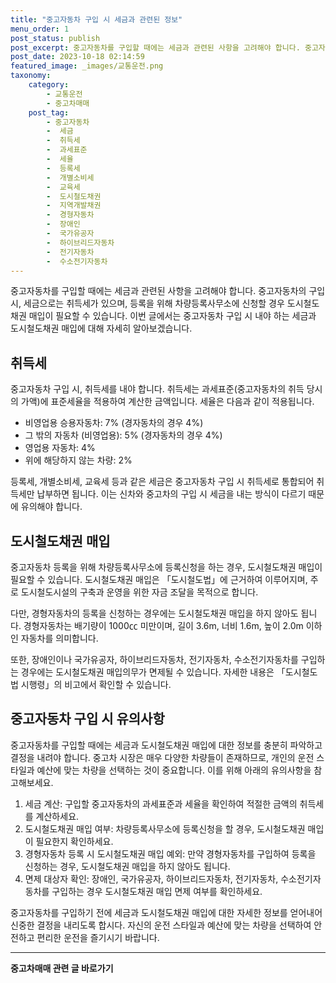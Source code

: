 ```yaml
---
title: "중고자동차 구입 시 세금과 관련된 정보"
menu_order: 1
post_status: publish
post_excerpt: 중고자동차를 구입할 때에는 세금과 관련된 사항을 고려해야 합니다. 중고자동차의 구입 시, 세금으로는 취득세가 있으며, 등록을 위해 차량등록사무소에 신청할 경우 도시철도채권 매입이 필요할 수 있습니다. 이번 글에서는 중고자동차 구입 시 내야 하는 세금과 도시철도채권 매입에 대해 자세히 알아보겠습니다.
post_date: 2023-10-18 02:14:59
featured_image: _images/교통운전.png
taxonomy:
    category:
        - 교통운전
        - 중고차매매
    post_tag:
        - 중고자동차
        -  세금
        -  취득세
        -  과세표준
        -  세율
        -  등록세
        -  개별소비세
        -  교육세
        -  도시철도채권
        -  지역개발채권
        -  경형자동차
        -  장애인
        -  국가유공자
        -  하이브리드자동차
        -  전기자동차
        -  수소전기자동차
---
```



중고자동차를 구입할 때에는 세금과 관련된 사항을 고려해야 합니다. 중고자동차의 구입 시, 세금으로는 취득세가 있으며, 등록을 위해 차량등록사무소에 신청할 경우 도시철도채권 매입이 필요할 수 있습니다. 이번 글에서는 중고자동차 구입 시 내야 하는 세금과 도시철도채권 매입에 대해 자세히 알아보겠습니다.

## 취득세
중고자동차 구입 시, 취득세를 내야 합니다. 취득세는 과세표준(중고자동차의 취득 당시의 가액)에 표준세율을 적용하여 계산한 금액입니다. 세율은 다음과 같이 적용됩니다.

- 비영업용 승용자동차: 7% (경자동차의 경우 4%)
- 그 밖의 자동차 (비영업용): 5% (경자동차의 경우 4%)
- 영업용 자동차: 4%
- 위에 해당하지 않는 차량: 2%

등록세, 개별소비세, 교육세 등과 같은 세금은 중고자동차 구입 시 취득세로 통합되어 취득세만 납부하면 됩니다. 이는 신차와 중고차의 구입 시 세금을 내는 방식이 다르기 때문에 유의해야 합니다.

## 도시철도채권 매입
중고자동차 등록을 위해 차량등록사무소에 등록신청을 하는 경우, 도시철도채권 매입이 필요할 수 있습니다. 도시철도채권 매입은 「도시철도법」에 근거하여 이루어지며, 주로 도시철도시설의 구축과 운영을 위한 자금 조달을 목적으로 합니다.

다만, 경형자동차의 등록을 신청하는 경우에는 도시철도채권 매입을 하지 않아도 됩니다. 경형자동차는 배기량이 1000㏄ 미만이며, 길이 3.6m, 너비 1.6m, 높이 2.0m 이하인 자동차를 의미합니다.

또한, 장애인이나 국가유공자, 하이브리드자동차, 전기자동차, 수소전기자동차를 구입하는 경우에는 도시철도채권 매입의무가 면제될 수 있습니다. 자세한 내용은 「도시철도법 시행령」의 비고에서 확인할 수 있습니다.

## 중고자동차 구입 시 유의사항
중고자동차를 구입할 때에는 세금과 도시철도채권 매입에 대한 정보를 충분히 파악하고 결정을 내려야 합니다. 중고차 시장은 매우 다양한 차량들이 존재하므로, 개인의 운전 스타일과 예산에 맞는 차량을 선택하는 것이 중요합니다. 이를 위해 아래의 유의사항을 참고해보세요.

1. 세금 계산: 구입할 중고자동차의 과세표준과 세율을 확인하여 적절한 금액의 취득세를 계산하세요.
2. 도시철도채권 매입 여부: 차량등록사무소에 등록신청을 할 경우, 도시철도채권 매입이 필요한지 확인하세요.
3. 경형자동차 등록 시 도시철도채권 매입 예외: 만약 경형자동차를 구입하여 등록을 신청하는 경우, 도시철도채권 매입을 하지 않아도 됩니다.
4. 면제 대상자 확인: 장애인, 국가유공자, 하이브리드자동차, 전기자동차, 수소전기자동차를 구입하는 경우 도시철도채권 매입 면제 여부를 확인하세요.

중고자동차를 구입하기 전에 세금과 도시철도채권 매입에 대한 자세한 정보를 얻어내어 신중한 결정을 내리도록 합시다. 자신의 운전 스타일과 예산에 맞는 차량을 선택하여 안전하고 편리한 운전을 즐기시기 바랍니다.

<!-- wp:separator -->
<hr class="wp-block-separator has-alpha-channel-opacity"/>
<!-- /wp:separator -->

<!-- wp:group {"backgroundColor":"base","layout":{"type":"constrained"}} -->
<div class="wp-block-group has-base-background-color has-background"><!-- wp:paragraph {"align":"center","fontSize":"medium"} -->
<p class="has-text-align-center has-large-font-size"><strong>중고차매매 관련 글 바로가기</strong></p>
<!-- /wp:paragraph -->


<!-- wp:latest-posts
{"categories":[{"id":1891,"count":19,"description":"","link":"https://uknowlaw.com/category/%ec%a4%91%ea%b3%a0%ec%b0%a8%eb%a7%a4%eb%a7%a4/","name":"중고차매매","slug":"중고차매매","taxonomy":"category","parent":0,"meta":[],"_links":{"self":[{"href":"https://uknowlaw.com/wp-json/wp/v2/categories/1891"}],"collection":[{"href":"https://uknowlaw.com/wp-json/wp/v2/categories"}],"about":[{"href":"https://uknowlaw.com/wp-json/wp/v2/taxonomies/category"}],"wp:post_type":[{"href":"https://uknowlaw.com/wp-json/wp/v2/posts?categories=1891"}],"curies":[{"name":"wp","href":"https://api.w.org/{rel}","templated":true}]}}],"postsToShow":100,"excerptLength":28,"postLayout":"grid","columns":2,"featuredImageAlign":"left","featuredImageSizeSlug":"large","fontSize":"small"} /--></div>
<!-- /wp:group -->